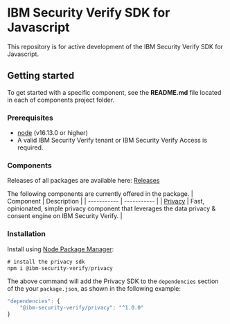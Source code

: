 # IBM Security Verify SDK for Javascript

This repository is for active development of the IBM Security Verify SDK for Javascript.

## Getting started

To get started with a specific component, see the **README.md** file located in each of components project folder.

### Prerequisites

- [node](https://nodejs.org/en) (v16.13.0 or higher)
- A valid IBM Security Verify tenant or IBM Security Verify Access is required.

### Components

Releases of all packages are available here: [Releases](https://github.com/ibm-security-verify/verify-sdk-javascript/tags)

The following components are currently offered in the package.
| Component | Description |
| ----------- | ----------- |
| [Privacy](sdk/privacy) | Fast, opinionated, simple privacy component that leverages the data privacy & consent engine on IBM Security Verify. |

### Installation

Install using [Node Package Manager](https://www.npmjs.com):

```javascript
# install the privacy sdk
npm i @ibm-security-verify/privacy
```

The above command will add the Privacy SDK to the `dependencies` section of the your `package.json`, as shown in the following example:

```javascript
"dependencies": {
    "@ibm-security-verify/privacy": "^1.0.0"
}
```

